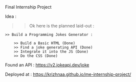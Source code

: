 Final Internship Project

Idea : 

>> Ok here is the planned laid-out :

    >> Build a Programming Jokes Generator :

        >> Build a Basic HTML (Done)
        >> Find a joke generating API (Done)
        >> Integrate it into the JS (Done)
        >> Do the CSS (Done)


Found an API : https://v2.jokeapi.dev/joke

Deployed at : https://krizhnaa.github.io/me-internship-project/
